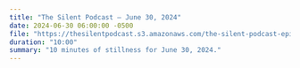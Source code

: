 ```yaml
---
title: "The Silent Podcast — June 30, 2024"
date: 2024-06-30 06:00:00 -0500
file: "https://thesilentpodcast.s3.amazonaws.com/the-silent-podcast-episode-track.mp3"
duration: "10:00"
summary: "10 minutes of stillness for June 30, 2024."
---
```

